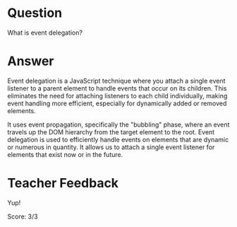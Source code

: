 # Question
What is event delegation?

# Answer
Event delegation is a JavaScript technique where you attach a single event listener to a parent element to handle events that occur on its children. This eliminates the need for attaching listeners to each child individually, making event handling more efficient, especially for dynamically added or removed elements. 

It uses event propagation, specifically the "bubbling" phase, where an event travels up the DOM hierarchy from the target element to the root. Event delegation is used to efficiently handle events on elements that are dynamic or numerous in quantity. It allows us to attach a single event listener for elements that exist now or in the future.

# Teacher Feedback

Yup!

Score: 3/3
